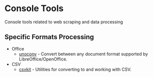 # Console Tools

Console tools related to web scraping and data processing

## Specific Formats Processing

* Office
   * [unoconv](https://github.com/dagwieers/unoconv) - Convert between any document format supported by LibreOffice/OpenOffice.
* CSV
    * [csvkit](https://github.com/onyxfish/csvkit) - Utilities for converting to and working with CSV.
